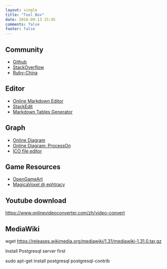 ```yaml
---
layout: single
title: "Tool Box"
date: 2016-09-13 15:45
comments: false
footer: false
---
```

 
## Community

* [Github](https://github.com)
* [StackOverflow](https://stackoverflow.com)
* [Ruby-China](https://ruby-china.org)

## Editor

* [Online Markdown Editor](http://dillinger.io/)
* [StackEdit](https://stackedit.io/)
* [Markdown Tables Generator](http://www.tablesgenerator.com/markdown_tables)


## Graph

* [Online Diagram ](https://creately.com/)
* [Online Diagram: ProcessOn ](https://www.processon.com)
* [ICO file editor](http://www.xiconeditor.com/)

## Game Resources

* [OpenGameArt](http://opengameart.org/)
* [MagicaVoxel @ ephtracy](https://ephtracy.github.io/)

## Youtube download

https://www.onlinevideoconverter.com/zh/video-convert

## MediaWiki


wget https://releases.wikimedia.org/mediawiki/1.31/mediawiki-1.31.0.tar.gz

Install Postgresql server first

sudo apt-get install postgresql postgresql-contrib
